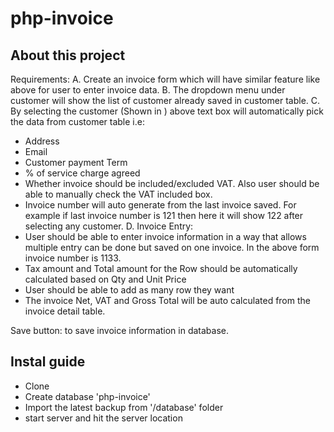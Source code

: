 # php-invoice

## About this project

Requirements:
A. Create an invoice form which will have similar feature like above for user to enter invoice data.
B. The dropdown menu under customer will show the list of customer already saved in customer
table.
C. By selecting the customer (Shown in ) above text box will automatically pick the data from
customer table i.e:
- Address
- Email
- Customer payment Term
- % of service charge agreed
- Whether invoice should be included/excluded VAT. Also user should be able to manually
check the VAT included box.
- Invoice number will auto generate from the last invoice saved. For example if last invoice
number is 121 then here it will show 122 after selecting any customer.
 D. Invoice Entry:
- User should be able to enter invoice information in a way that allows multiple entry can be done but
saved on one invoice. In the above form invoice number is 1133.
- Tax amount and Total amount for the Row should be automatically calculated based on Qty and Unit
Price
- User should be able to add as many row they want
- The invoice Net, VAT and Gross Total will be auto calculated from the invoice detail table.

Save button: to save invoice information in database. 
 


## Instal guide ##

- Clone
- Create database 'php-invoice'
- Import the latest backup from '/database' folder
- start server and hit the server location





 
